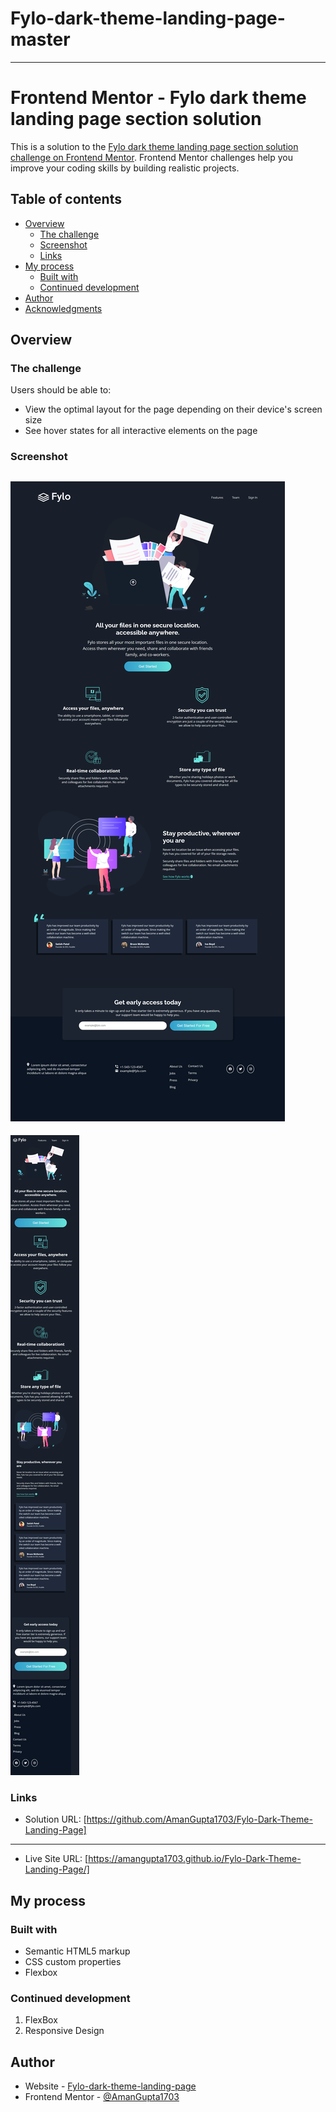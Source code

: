 # Fylo-dark-theme-landing-page-master
------
# Frontend Mentor - Fylo dark theme landing page section solution

This is a solution to the [Fylo dark theme landing page section solution challenge on Frontend Mentor](https://www.frontendmentor.io/challenges/fylo-dark-theme-landing-page). Frontend Mentor challenges help you improve your coding skills by building realistic projects. 

## Table of contents

- [Overview](#overview)
  - [The challenge](#the-challenge)
  - [Screenshot](#screenshot)
  - [Links](#links)
- [My process](#my-process)
  - [Built with](#built-with)
  - [Continued development](#continued-development)
- [Author](#author)
- [Acknowledgments](#acknowledgments)

## Overview

### The challenge

Users should be able to:

- View the optimal layout for the page depending on their device's screen size
- See hover states for all interactive elements on the page

### Screenshot

![](./Output/Desktop-Output.png)
---------------------------------
![](./Output/Mobile-Output.png)

### Links

- Solution URL: [https://github.com/AmanGupta1703/Fylo-Dark-Theme-Landing-Page]
-------------------
- Live Site URL: [https://amangupta1703.github.io/Fylo-Dark-Theme-Landing-Page/]

## My process

### Built with

- Semantic HTML5 markup
- CSS custom properties
- Flexbox

### Continued development
1) FlexBox 
2) Responsive Design

## Author

- Website - [Fylo-dark-theme-landing-page](https://amangupta1703.github.io/Fylo-Dark-Theme-Landing-Page/)
- Frontend Mentor - [@AmanGupta1703](https://www.frontendmentor.io/profile/AmanGupta1703)
